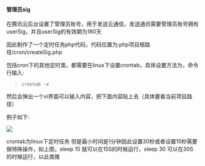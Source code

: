 #### 管理员sig

在腾讯云后台设置了管理员账号，用于发送云通信，发送通讯需要管理员账号拥有userSig，并且userSig的有效期为180天

因此制作了一个定时任务php代码，代码位置为:php项目根路径/cron/createSig.php

包括cron下的其他定时类，都需要在linux下设置crontab，具体设置方法为，命令行输入:

> ```
> crontab -e
> ```

然后会弹出一个vi界面可以输入内容，把下面内容贴上去（具体要看当前项目路径）

例子如下:

![](/assets/cron.png)

crontab为linux下定时任务 但是最小时间是1分钟因此设置30秒或者设置15秒需要做特殊操作，如上图，sleep 15 就可以在15S的时候运行，sleep 30 可以在30S的时候运行，以此类推

